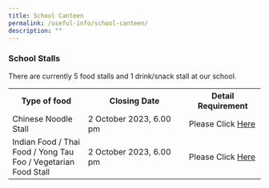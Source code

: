```yaml
---
title: School Canteen
permalink: /useful-info/school-canteen/
description: ""
---
```

<h3>School Stalls</h3>

There are currently 5 food stalls and 1 drink/snack stall at our school.
<table style="width:100%">
<tbody>
<tr>
<th style="width:30%">Type of food</th>
<th style="width:40%">Closing Date</th>
<th style="width:40%">Detail Requirement</th>
</tr>
<tr>
	<td>Chinese Noodle Stall</td>
<td>2 October 2023, 6.00 pm<br></td>
<td>Please Click <a href="https://ahmadibrahimsec.moe.edu.sg/school-canteen-advertisement-01/">Here</a></td>
</tr>
<tr>
	<td>Indian Food / Thai Food / Yong Tau Foo / Vegetarian Food Stall</td>
<td>2 October 2023, 6.00 pm<br></td>
<td>Please Click <a href="https://ahmadibrahimsec.moe.edu.sg/school-canteen-advertisement-02/">Here</a></td>
</tr>
	</tbody></table>